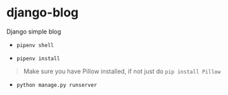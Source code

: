 # django-blog
Django simple blog

- `pipenv shell`

- `pipenv install`

> Make sure you have Pillow installed, if not just do `pip install Pillow`

- `python manage.py runserver`